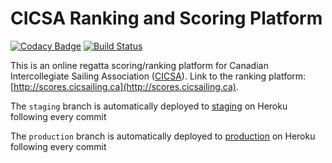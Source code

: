 # CICSA Ranking and Scoring Platform

[![Codacy Badge](https://api.codacy.com/project/badge/Grade/4e95f1b905ea4af19cfe1e884a6fc6da)](https://www.codacy.com/app/jeffreykam0415/CICSA-Ranking-Platform?utm_source=github.com&amp;utm_medium=referral&amp;utm_content=lazypanda10117/CICSA-Ranking-Platform&amp;utm_campaign=Badge_Grade)
[![Build Status](https://travis-ci.org/lazypanda10117/CICSA-Ranking-Platform.svg?branch=master)](https://travis-ci.org/lazypanda10117/CICSA-Ranking-Platform)

This is an online regatta scoring/ranking platform for Canadian Intercollegiate Sailing Association \([CICSA](http://www.cicsailing.ca/)\). Link to the ranking platform: [http://scores.cicsailing.ca](http://scores.cicsailing.ca).

The ```staging``` branch is automatically deployed to [staging](https://sailing-dino-testing.herokuapp.com/) on Heroku following every commit 

The ```production``` branch is automatically deployed to [production](http://scores.cicsailing.ca) on Heroku following every commit 
